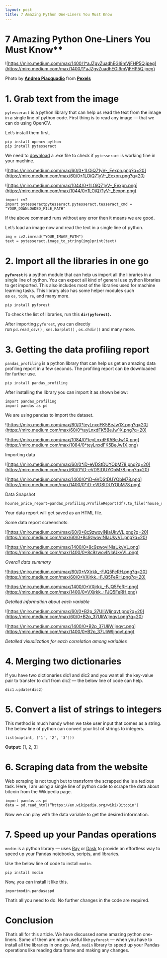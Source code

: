 ```yaml
---
layout: post
title: 7 Amazing Python One-Liners You Must Know
---
```


# 7 Amazing Python One-Liners You Must Know**



![https://miro.medium.com/max/1400/1*aJZgvZuadhEGI9mVjFHP5Q.jpeg](https://miro.medium.com/max/1400/1*aJZgvZuadhEGI9mVjFHP5Q.jpeg)

Photo by **[Andrea Piacquadio](https://www.pexels.com/@olly?utm_content=attributionCopyText&utm_medium=referral&utm_source=pexels)** from **[Pexels](https://www.pexels.com/photo/man-in-red-polo-shirt-3779453/?utm_content=attributionCopyText&utm_medium=referral&utm_source=pexels)**

# **1. Grab text from the image**

`pytesseract` is a python library that can help us read the text from the image in a single line of python code. First thing is to read any image — that we can do using OpenCV.

Let’s install them first.

```
pip install opencv-python
pip install pytesseract
```

We need to [download](https://github.com/UB-Mannheim/tesseract/wiki) a .exe file to check if `pytesseract` is working fine in your machine.

![https://miro.medium.com/max/60/0*1LOiQ71yV-_Eexpn.png?q=20](https://miro.medium.com/max/60/0*1LOiQ71yV-_Eexpn.png?q=20)

![https://miro.medium.com/max/1044/0*1LOiQ71yV-_Eexpn.png](https://miro.medium.com/max/1044/0*1LOiQ71yV-_Eexpn.png)

```
import cv2
import pytesseractpytesseract.pytesseract.tesseract_cmd = "YOUR_DOWNLOADED_FILE_PATH"
```

If the above command runs without any error then it means we are good.

Let’s load an image now and read the text in a single line of python.

```
img = cv2.imread("YOUR_IMAGE_PATH")
text = pytesseract.image_to_string(img)print(text)
```

# **2. Import all the libraries in one go**

**`pyforest`** is a python module that can help us import all the libraries in a single line of python. You can expect all kind of general use python libraries to get imported. This also includes most of the libraries used for machine learning tasks. This library also has some helper modules such as `os`, `tqdm`, `re`, and many more.

```
pip install pyforest
```

To check the list of libraries, run this **`dir(pyforest)`.**

After importing `pyforest`, you can directly run `pd.read_csv()` , `sns.barplot()` , `os.chdir()` and many more.

# **3. Getting the data profiling report**

`pandas_profiling` is a python library that can help us get an amazing data profiling report in a few seconds. The profiling report can be downloaded for further use.

```
pip install pandas_profiling
```

After installing the library you can import it as shown below:

```
import pandas_profiling
import pandas as pd
```

We are using pandas to import the dataset.

![https://miro.medium.com/max/60/0*teyLnxdFK5BeJw1X.png?q=20](https://miro.medium.com/max/60/0*teyLnxdFK5BeJw1X.png?q=20)

![https://miro.medium.com/max/1084/0*teyLnxdFK5BeJw1X.png](https://miro.medium.com/max/1084/0*teyLnxdFK5BeJw1X.png)

Importing data

![https://miro.medium.com/max/60/0*iD-eVDStDUYObM78.png?q=20](https://miro.medium.com/max/60/0*iD-eVDStDUYObM78.png?q=20)

![https://miro.medium.com/max/1400/0*iD-eVDStDUYObM78.png](https://miro.medium.com/max/1400/0*iD-eVDStDUYObM78.png)

Data Snapshot

```
hourse_price_report=pandas_profiling.ProfileReport(df).to_file('house_report.html')
```

Your data report will get saved as an HTML file.

Some data report screenshots:

![https://miro.medium.com/max/60/0*8c9zwovINIaUkvVL.png?q=20](https://miro.medium.com/max/60/0*8c9zwovINIaUkvVL.png?q=20)

![https://miro.medium.com/max/1400/0*8c9zwovINIaUkvVL.png](https://miro.medium.com/max/1400/0*8c9zwovINIaUkvVL.png)

*Overall data summary*

![https://miro.medium.com/max/60/0*VXjrkk_-FJQ5FeRH.png?q=20](https://miro.medium.com/max/60/0*VXjrkk_-FJQ5FeRH.png?q=20)

![https://miro.medium.com/max/1400/0*VXjrkk_-FJQ5FeRH.png](https://miro.medium.com/max/1400/0*VXjrkk_-FJQ5FeRH.png)

*Detailed information about each variable*

![https://miro.medium.com/max/60/0*B2p_37UIiWIjnqvt.png?q=20](https://miro.medium.com/max/60/0*B2p_37UIiWIjnqvt.png?q=20)

![https://miro.medium.com/max/1400/0*B2p_37UIiWIjnqvt.png](https://miro.medium.com/max/1400/0*B2p_37UIiWIjnqvt.png)

*Detailed visualization for each correlation among variables*

# **4. Merging two dictionaries**

If you have two dictionaries dic1 and dic2 and you want all the key-value pair to transfer to dic1 from dic2 — the below line of code can help.

```
dic1.update(dic2)
```

# **5. Convert a list of strings to integers**

This method is much handy when we take user input that comes as a string. The below line of python can convert your list of strings to integers.

```
list(map(int, ['1', '2', '3']))
```

**Output:** [1, 2, 3]

# **6. Scraping data from the website**

Web scraping is not tough but to transform the scrapped the is a tedious task. Here, I am using a single line of python code to scrape the data about bitcoin from the Wikipedia page.

```
import pandas as pd
data = pd.read_html(“https://en.wikipedia.org/wiki/Bitcoin")
```

Now we can play with the data variable to get the desired information.

# **7. Speed up your Pandas operations**

`modin` is a python library — uses [Ray](https://github.com/ray-project/ray/) or [Dask](https://dask.org/) to provide an effortless way to speed up your Pandas notebooks, scripts, and libraries.

Use the below line of code to install `modin`.

```
pip install modin
```

Now, you can install it like this.

```
importmodin.pandasaspd
```

That’s all you need to do. No further changes in the code are required.

# **Conclusion**

That’s all for this article. We have discussed some amazing python one-liners. Some of them are much useful like `pyforest` — when you have to install all the libraries in one go. And, `modin` library to speed up your Pandas operations like reading data frame and making any changes.
